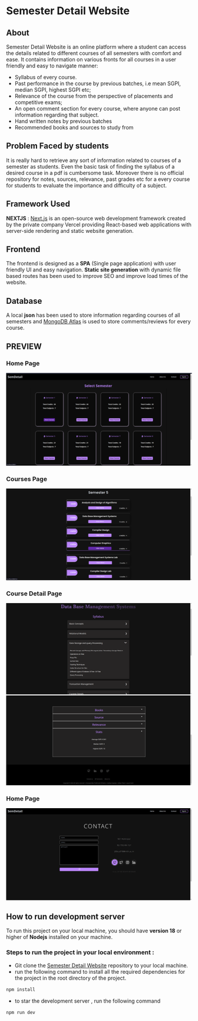 # **Semester Detail Website**

## **About**

Semester Detail Website is an online platform where a student can access the details related to different courses of all semesters with comfort and ease. It contains information on various fronts for all courses in a user friendly and easy to navigate manner:

- Syllabus of every course.
- Past performance in the course by previous batches, i.e mean SGPI, median SGPI, highest SGPI etc;
- Relevance of the course from the perspective of placements and competitive exams;
- An open comment section for every course, where anyone can post information regarding that subject.
- Hand written notes by previous batches
- Recommended books and sources to study from

## **Problem Faced by students**

It is really hard to retrieve any sort of information related to courses of a semester as students. Even the basic task of finding the syllabus of a desired course in a pdf is cumbersome task. Moreover there is no official repository for notes, sources, relevance, past grades etc for a every course for students to evaluate the importance and difficulty of a subject.

## **Framework Used**

**NEXTJS** : [Next.js](https://nextjs.org/) is an open-source web development framework created by the private company Vercel providing React-based web applications with server-side rendering and static website generation.

## Frontend

The frontend is designed as a **SPA** (Single page application) with user friendly UI and easy navigation.
**Static site generation** with dynamic file based routes has been used to improve SEO and improve load times of the website.

## Database

A local **json** has been used to store information regarding courses of all semesters and [MongoDB Atlas](https://www.mongodb.com/atlas/database) is used to store comments/reviews for every course.

## **PREVIEW**

### **Home Page**

![Home Page](/public//website-ss/home.png)

### **Courses Page**

![Courses Page](/public//website-ss/courses.png)

### **Course Detail Page**

![CourseDetail Page](/public//website-ss/courseDetail.png)
![CourseDetail Page](/public//website-ss/courseDetail2.png)

### **Home Page**

![Contact Page](/public//website-ss/contact.png)

## **How to run development server**

To run this project on your local machine, you should have **version 18** or higher of **Nodejs** installed on your machine.

### **Steps to run the project in your local environment :**

- Git clone the [Semester Detail Website](https://github.com/p-chhabra/Semester-Detail-Website) repository to your local machine.
- run the following command to install all the required dependencies for the project in the root directory of the project.

```bash
npm install
```

- to star the development server , run the following command

```bash
npm run dev
```
